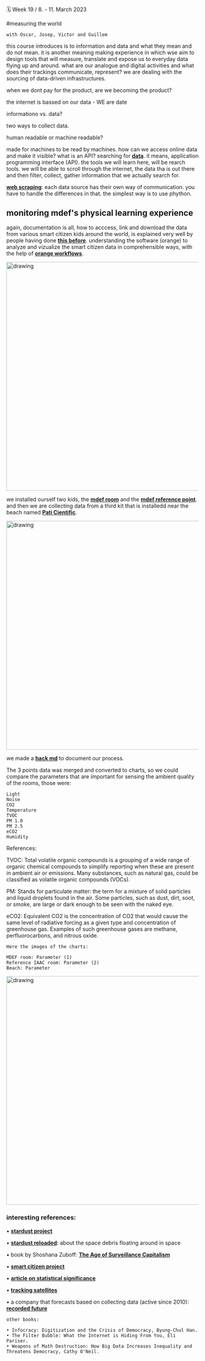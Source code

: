 ##

🗓 Week 19 / 8. -  11. March 2023

#measuring the world

`with Oscar, Josep, Victor and Guillem`

this course introduces is to information and data and what they mean and do not mean. it is another meaning making experience in which wse aim to design tools that will measure, translate and expose us to everyday data flying up and around. what are our analogue and digital activities and what does their trackings communicate, represent? we are dealing with the sourcing of data-driven infrastructures. 

when we dont pay for the product, are we becoming the product? 

the internet is bassed on our data - WE are date

informationo vs. data? 

two ways to collect data. 

human readable or machine readable? 

made for machines to be read by machines. how can we access online data and make it visible?
what is an API? searching for **[data](https://api.smartcitizen.me/)**. it means, application programming interface (API). the tools we will learn here, will be rearch tools. we will be able to scroll through the internet, the data tha is out there and then filter, collect, gather information that we actually search for.

**[web scraping](https://hackmd.io/EFtARnSMRLW-db4RJrB_hQ?view)**: each data source has their own way of communication. you have to handle the differences in that. the simplest way is to use phython. 

## monitoring mdef's physical learning experience

again, documentation is all, how to acccess, link and download the data from various smart citizen kids around the world, is explained very well by people having done **[this before](https://docs.smartcitizen.me/Resources/Tutorials/Configure%20Orange%20Data%20Analysis/#steps-for-installing)**. understanding the software (orange) to analyze and vizualize the smart citizen data in comprehensible ways, with the help of **[orange workflows](https://orangedatamining.com/workflows/Scatter-Plot/)**. 

<img src="../orange.png" alt="drawing" width="600"/>

we installed ourself two kids, the **[mdef room](https://smartcitizen.me/kits/16118)** and the **[mdef reference point](https://smartcitizen.me/kits/16119)**. and then we are collecting data from a third kit that is installedd near the beach named **[Pati Cientific](https://smartcitizen.me/kits/11038)**. 

<img src="../smartcitizen.png" alt="drawing" width="600"/>

we made a **[hack md](https://hackmd.io/563RCS8SQWGBG-ieNqbuBg)** to document our process.

The 3 points data was merged and converted to charts, so we could compare the parameters that are important for sensing the ambient quality of the rooms, those were:

    Light
    Noise
    CO2
    Temperature
    TVOC
    PM 1.0
    PM 2.5
    eCO2
    Humidity

References:

TVOC: Total volatile organic compounds is a grouping of a wide range of organic chemical compounds to simplify reporting when these are present in ambient air or emissions. Many substances, such as natural gas, could be classified as volatile organic compounds (VOCs).

PM: Stands for particulate matter: the term for a mixture of solid particles and liquid droplets found in the air. Some particles, such as dust, dirt, soot, or smoke, are large or dark enough to be seen with the naked eye.

eCO2: Equivalent CO2 is the concentration of CO2 that would cause the same level of radiative forcing as a given type and concentration of greenhouse gas. Examples of such greenhouse gases are methane, perfluorocarbons, and nitrous oxide.

    Here the images of the charts:

    MDEF room: Parameter (1)
    Reference IAAC room: Parameter (2)
    Beach: Parameter


<img src="../maps.png" alt="drawing" width="600"/>


### interesting references:

• **[stardust project](https://www.stardust2013.eu/)**

• **[stardust reloaded](https://www.google.com/search?client=firefox-b-d&q=sstardust+prooject+space+trash)**: about the space debris floating around in space

• book by Shoshana Zuboff: **[The Age of Surveillance Capitalism](https://www.youtube.com/watch?v=8HzW5rzPUy8)**

• **[smart citizen project](https://fablabbcn.org/projects/smart-citizen)**

• **[article on statistical significance](https://www.nature.com/articles/d41586-019-00857-9)**

• **[tracking satellites](https://satellogic.com/?utm_source=google&utm_medium=paid-search&utm_campaign=Brand-2022&gclid=Cj0KCQiApKagBhC1ARIsAFc7Mc4StcnXsuaR5bteXxAKR-C0k3KqaQkPQrEWPzxjsE96KxBvy8wDDXIaAt3_EALw_wcB)**

• a company that forecasts based on collecting data (active since 2010): **[recorded future](https://www.recordedfuture.com/)**

    other books:

    • Infocracy: Digitization and the Crisis of Democracy, Byung-Chul Han.
    • The Filter Bubble: What the Internet is Hiding From You, Eli Pariser.
    • Weapons of Math Destruction: How Big Data Increases Inequality and Threatens Democracy, Cathy O'Neil.